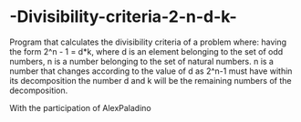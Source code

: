 # -Divisibility-criteria-2-n-d-k-
Program that calculates the divisibility criteria of a problem where: having the form 2^n - 1 = d*k, where d is an element belonging to the set of odd numbers, n is a number belonging to the set of natural numbers. n is a number that changes according to the value of d as 2^n-1 must have within its decomposition the number d and k will be the remaining numbers of the decomposition.

With the participation of AlexPaladino
